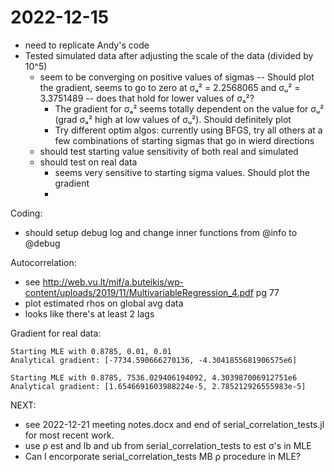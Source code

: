 # 2022-12-15
- need to replicate Andy's code
- Tested simulated data after adjusting the scale of the data (divided by 10^5)
  - seem to be converging on positive values of sigmas -- Should plot the gradient, seems to go to zero at σₐ² = 2.2568065 and σᵤ² = 3.3751489 -- does that hold for lower values of σₐ²?
    - The gradient for σₐ² seems totally dependent on the value for σᵤ² (grad σₐ² high at low values of σᵤ²). Should definitely plot
    - Try different optim algos: currently using BFGS, try all others at a few combinations of starting sigmas that go in wierd directions
  - should test starting value sensitivity of both real and simulated
  - should test on real data
    - seems very sensitive to starting sigma values. Should plot the gradient
    - 

Coding:
- should setup debug log and change inner functions from @info to @debug


Autocorrelation:
- see http://web.vu.lt/mif/a.buteikis/wp-content/uploads/2019/11/MultivariableRegression_4.pdf pg 77
- plot estimated rhos on global avg data
- looks like there's at least 2 lags

Gradient for real data:
```
Starting MLE with 0.8785, 0.01, 0.01
Analytical gradient: [-7734.590666270136, -4.3041855681906575e6]

Starting MLE with 0.8785, 7536.029406194092, 4.303987006912751e6
Analytical gradient: [1.6546691603988224e-5, 2.785212926555983e-5]
```

NEXT:
- see 2022-12-21 meeting notes.docx and end of serial_correlation_tests.jl for most recent work.
- use ρ est and lb and ub from serial_correlation_tests to est σ's in MLE
- Can I encorporate serial_correlation_tests MB ρ procedure in MLE?


```